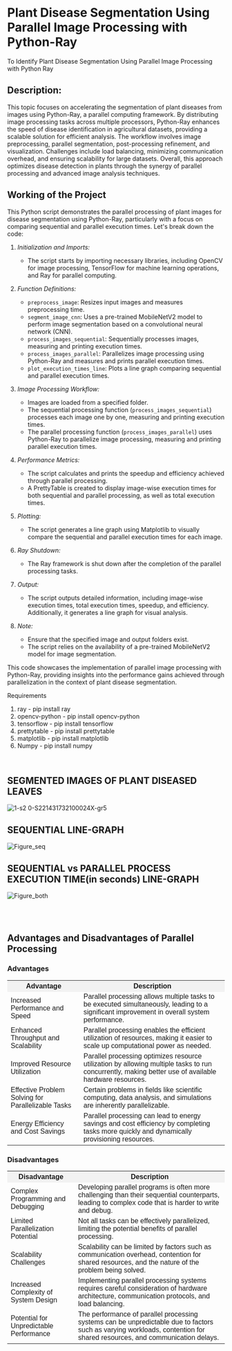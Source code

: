 # Plant Disease Segmentation Using Parallel Image Processing with Python-Ray
To Identify Plant Disease Segmentation Using Parallel  Image Processing with Python Ray

## Description:
<p> This topic focuses on accelerating the segmentation of plant diseases from images using Python-Ray, a parallel computing framework. By distributing image processing tasks across multiple processors, Python-Ray enhances the speed of disease identification in agricultural datasets, providing a scalable solution for efficient analysis. The workflow involves image preprocessing, parallel segmentation, post-processing refinement, and visualization. Challenges include load balancing, minimizing communication overhead, and ensuring scalability for large datasets. Overall, this approach optimizes disease detection in plants through the synergy of parallel processing and advanced image analysis techniques. </p>

## Working of the Project
<p>
This Python script demonstrates the parallel processing of plant images for disease segmentation using Python-Ray, particularly with a focus on comparing sequential and parallel execution times. Let's break down the code:

1. <i>Initialization and Imports:</i>
   - The script starts by importing necessary libraries, including OpenCV for image processing, TensorFlow for machine learning operations, and Ray for parallel computing.

2. <i>Function Definitions:</i>
   - `preprocess_image`: Resizes input images and measures preprocessing time.
   - `segment_image_cnn`: Uses a pre-trained MobileNetV2 model to perform image segmentation based on a convolutional neural network (CNN).
   - `process_images_sequential`: Sequentially processes images, measuring and printing execution times.
   - `process_images_parallel`: Parallelizes image processing using Python-Ray and measures and prints parallel execution times.
   - `plot_execution_times_line`: Plots a line graph comparing sequential and parallel execution times.

3. <i>Image Processing Workflow:</i>
   - Images are loaded from a specified folder.
   - The sequential processing function (`process_images_sequential`) processes each image one by one, measuring and printing execution times.
   - The parallel processing function (`process_images_parallel`) uses Python-Ray to parallelize image processing, measuring and printing parallel execution times.

4. <i>Performance Metrics:</i>
   - The script calculates and prints the speedup and efficiency achieved through parallel processing.
   - A PrettyTable is created to display image-wise execution times for both sequential and parallel processing, as well as total execution times.

5. <i>Plotting:</i>
   - The script generates a line graph using Matplotlib to visually compare the sequential and parallel execution times for each image.

6. <i>Ray Shutdown:</i>
   - The Ray framework is shut down after the completion of the parallel processing tasks.

7. <i>Output:</i>
   - The script outputs detailed information, including image-wise execution times, total execution times, speedup, and efficiency. Additionally, it generates a line graph for visual analysis.

8. <i>Note:</i>
   - Ensure that the specified image and output folders exist.
   - The script relies on the availability of a pre-trained MobileNetV2 model for image segmentation.

This code showcases the implementation of parallel image processing with Python-Ray, providing insights into the performance gains achieved through parallelization in the context of plant disease segmentation.</p>

<p>
Requirements

1) ray - pip install ray
2) opencv-python - pip install opencv-python
3) tensorflow - pip install tensorflow
4) prettytable - pip install prettytable
5) matplotlib - pip install matplotlib
6) Numpy - pip install numpy
</p>
<br>

## SEGMENTED IMAGES OF PLANT DISEASED LEAVES

![1-s2 0-S221431732100024X-gr5](https://github.com/kishorekumar0814/Plant-Disease-Segmentation-Using-Parallel-Image-Processing-with-Python-Ray/assets/105975105/cc341971-cc3c-4716-a120-11b1ff9e6a71)

## SEQUENTIAL LINE-GRAPH

![Figure_seq](https://github.com/kishorekumar0814/Plant-Disease-Segmentation-Using-Parallel-Image-Processing-with-Python-Ray/assets/105975105/9400e7f5-8000-48bb-a658-e4857b42b90f)


## SEQUENTIAL vs PARALLEL PROCESS EXECUTION TIME(in seconds) LINE-GRAPH 

![Figure_both](https://github.com/kishorekumar0814/Plant-Disease-Segmentation-Using-Parallel-Image-Processing-with-Python-Ray/assets/105975105/12d05f3e-208a-47a1-8566-c112a207146e)

<br><br>

<!DOCTYPE html>
<html>

<head>
  <style>
    table {
      font-family: Arial, sans-serif;
      border-collapse: collapse;
      width: 100%;
    }

    th, td {
      border: 1px solid #dddddd;
      text-align: left;
      padding: 8px;
    }

    th {
      background-color: #f2f2f2;
    }
  </style>
</head>

<body>

  <h2>Advantages and Disadvantages of Parallel Processing</h2>

  <h3>Advantages</h3>
  <table>
    <tr>
      <th>Advantage</th>
      <th>Description</th>
    </tr>
    <tr>
      <td>Increased Performance and Speed</td>
      <td>Parallel processing allows multiple tasks to be executed simultaneously, leading to a significant improvement in overall system performance.</td>
    </tr>
    <tr>
      <td>Enhanced Throughput and Scalability</td>
      <td>Parallel processing enables the efficient utilization of resources, making it easier to scale up computational power as needed.</td>
    </tr>
    <tr>
      <td>Improved Resource Utilization</td>
      <td>Parallel processing optimizes resource utilization by allowing multiple tasks to run concurrently, making better use of available hardware resources.</td>
    </tr>
    <tr>
      <td>Effective Problem Solving for Parallelizable Tasks</td>
      <td>Certain problems in fields like scientific computing, data analysis, and simulations are inherently parallelizable.</td>
    </tr>
    <tr>
      <td>Energy Efficiency and Cost Savings</td>
      <td>Parallel processing can lead to energy savings and cost efficiency by completing tasks more quickly and dynamically provisioning resources.</td>
    </tr>
  </table>

  <h3>Disadvantages</h3>
  <table>
    <tr>
      <th>Disadvantage</th>
      <th>Description</th>
    </tr>
    <tr>
      <td>Complex Programming and Debugging</td>
      <td>Developing parallel programs is often more challenging than their sequential counterparts, leading to complex code that is harder to write and debug.</td>
    </tr>
    <tr>
      <td>Limited Parallelization Potential</td>
      <td>Not all tasks can be effectively parallelized, limiting the potential benefits of parallel processing.</td>
    </tr>
    <tr>
      <td>Scalability Challenges</td>
      <td>Scalability can be limited by factors such as communication overhead, contention for shared resources, and the nature of the problem being solved.</td>
    </tr>
    <tr>
      <td>Increased Complexity of System Design</td>
      <td>Implementing parallel processing systems requires careful consideration of hardware architecture, communication protocols, and load balancing.</td>
    </tr>
    <tr>
      <td>Potential for Unpredictable Performance</td>
      <td>The performance of parallel processing systems can be unpredictable due to factors such as varying workloads, contention for shared resources, and communication delays.</td>
    </tr>
  </table>

</body>

</html>



